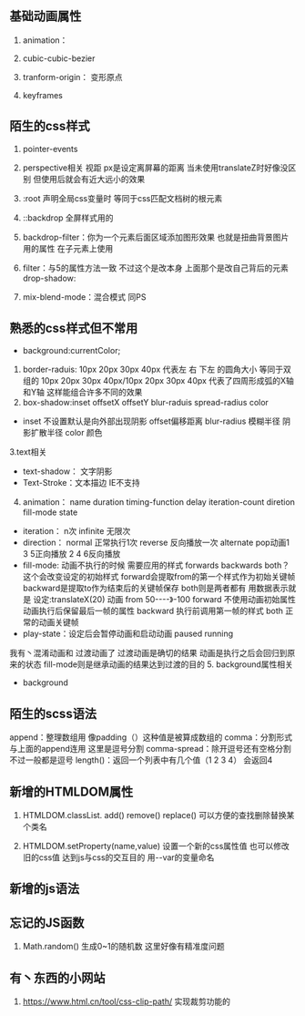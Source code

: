 ## 基础动画属性
1. animation：

2. cubic-cubic-bezier

3. tranform-origin： 变形原点

4. keyframes
## 陌生的css样式
1. pointer-events

2. perspective相关 视距 px是设定离屏幕的距离 当未使用translateZ时好像没区别 但使用后就会有近大远小的效果

3. :root 声明全局css变量时 等同于css匹配文档树的根元素

4. ::backdrop 全屏样式用的

5. backdrop-filter：你为一个元素后面区域添加图形效果 也就是扭曲背景图片用的属性 在子元素上使用
6. filter：与5的属性方法一致 不过这个是改本身 上面那个是改自己背后的元素
drop-shadow:

6. mix-blend-mode：混合模式 同PS
## 熟悉的css样式但不常用
+ background:currentColor;


1. border-raduis: 10px 20px 30px 40px 代表左 右 下左 的圆角大小 等同于双组的 10px 20px 30px 40px/10px 20px 30px 40px 代表了四周形成弧的X轴和Y轴
这样能组合许多不同的效果
2. box-shadow:inset offsetX offsetY blur-raduis spread-radius color
+ inset 不设置默认是向外部出现阴影 offset偏移距离 blur-radius 模糊半径 阴影扩散半径 color 颜色

3.text相关 
+ text-shadow： 文字阴影
+ Text-Stroke：文本描边 IE不支持


4. animation： name duration timing-function delay iteration-count diretion fill-mode state
+ iteration： n次 infinite 无限次
+ direction： normal 正常执行1次 reverse 反向播放一次 alternate pop动画1 3 5正向播放 2 4 6反向播放
+ fill-mode: 动画不执行的时候 需要应用的样式 forwards backwards both？ 这个会改变设定的初始样式  forward会提取from的第一个样式作为初始关键帧 backward是提取to作为结束后的关键帧保存 both则是两者都有 用数据表示就是 
设定:translateX(20) 动画 from 50----》-100 forward 不使用动画初始属性 动画执行后保留最后一帧的属性 backward 执行前调用第一帧的样式 both 正常的动画关键帧 
+ play-state：设定后会暂停动画和启动动画 paused running

我有丶混淆动画和 过渡动画了 过渡动画是确切的结果  动画是执行之后会回归到原来的状态 fill-mode则是继承动画的结果达到过渡的目的
5. background属性相关
+ background

## 陌生的scss语法
append：整理数组用 像padding（）这种值是被算成数组的
comma：分割形式 与上面的append连用 这里是逗号分割
comma-spread：除开逗号还有空格分割 不过一般都是逗号
length()：返回一个列表中有几个值（1 2 3 4） 会返回4
## 新增的HTMLDOM属性
1. HTMLDOM.classList. add() remove() replace()  可以方便的查找删除替换某个类名

2. HTMLDOM.setProperty(name,value) 设置一个新的css属性值 也可以修改旧的css值 达到js与css的交互目的 用--var的变量命名


## 新增的js语法



## 忘记的JS函数
1. Math.random() 生成0~1的随机数 这里好像有精准度问题

## 有丶东西的小网站

1. https://www.html.cn/tool/css-clip-path/ 实现裁剪功能的